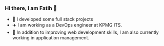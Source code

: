 ### Hi there, I am Fatih 👋

- 🔭 I developed some full stack projects  
- ✈️ I am working as a DevOps engineer at KPMG ITS. 
- 🌱 In addition to improving web development skills, I am also currently working in application management.

